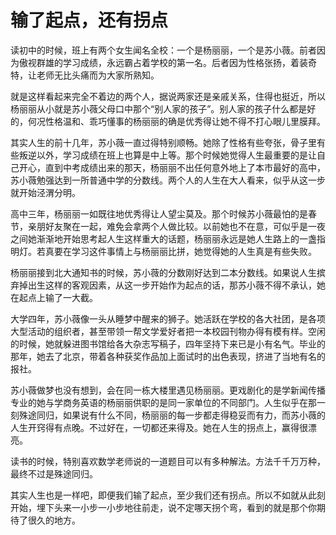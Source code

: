 # 输了起点，还有拐点

读初中的时候，班上有两个女生闻名全校：一个是杨丽丽，一个是苏小薇。前者因为傲视群雄的学习成绩，永远霸占着学校的第一名。后者因为性格张扬，着装奇特，让老师无比头痛而为大家所熟知。 

就是这样看起来完全不着边的两个人，据说两家还是亲戚关系，住得也挺近，所以杨丽丽从小就是苏小薇父母口中那个“别人家的孩子”。别人家的孩子什么都是好的，何况性格温和、乖巧懂事的杨丽丽的确是优秀得让她不得不打心眼儿里膜拜。 

其实人生的前十几年，苏小薇一直过得特别顺畅。她除了性格有些夸张，骨子里有些叛逆以外，学习成绩在班上也算是中上等。那个时候她觉得人生最重要的是让自己开心，直到中考成绩出来的那天，杨丽丽不出任何意外地上了本市最好的高中，苏小薇勉强达到一所普通中学的分数线。两个人的人生在大人看来，似乎从这一步就开始泾渭分明。 

高中三年，杨丽丽一如既往地优秀得让人望尘莫及。那个时候苏小薇最怕的是春节，亲朋好友聚在一起，难免会拿两个人做比较。以前她也不在意，可似乎是一夜之间她渐渐地开始思考起人生这样重大的话题，杨丽丽永远是她人生路上的一盏指明灯。若真要在学习这件事情上与杨丽丽比拼，她觉得她的人生真是有些失败。 

杨丽丽接到北大通知书的时候，苏小薇的分数刚好达到二本分数线。如果说人生摈弃掉出生这样的客观因素，从这一步开始作为起点的话，那苏小薇不得不承认，她在起点上输了一大截。 

大学四年，苏小薇像一头从睡梦中醒来的狮子。她活跃在学校的各大社团，是各项大型活动的组织者，甚至带领一帮文学爱好者把一本校园刊物办得有模有样。空闲的时候，她就躲进图书馆给各大杂志写稿子，四年坚持下来已是小有名气。毕业的那年，她去了北京，带着各种获奖作品加上面试时的出色表现，挤进了当地有名的报社。 

苏小薇做梦也没有想到，会在同一栋大楼里遇见杨丽丽。更戏剧化的是学新闻传播专业的她与学商务英语的杨丽丽供职的是同一家单位的不同部门。人生似乎在那一刻殊途同归，如果说有什么不同，杨丽丽的每一步都走得稳妥而有力，而苏小薇的人生开窍得有点晚。不过好在，一切都还来得及。她在人生的拐点上，赢得很漂亮。 

读书的时候，特别喜欢数学老师说的一道题目可以有多种解法。方法千千万万种，最终不过是殊途同归。 

其实人生也是一样吧，即便我们输了起点，至少我们还有拐点。所以不如就从此刻开始，埋下头来一小步一小步地往前走，说不定哪天拐个弯，看到的就是那个你期待了很久的地方。